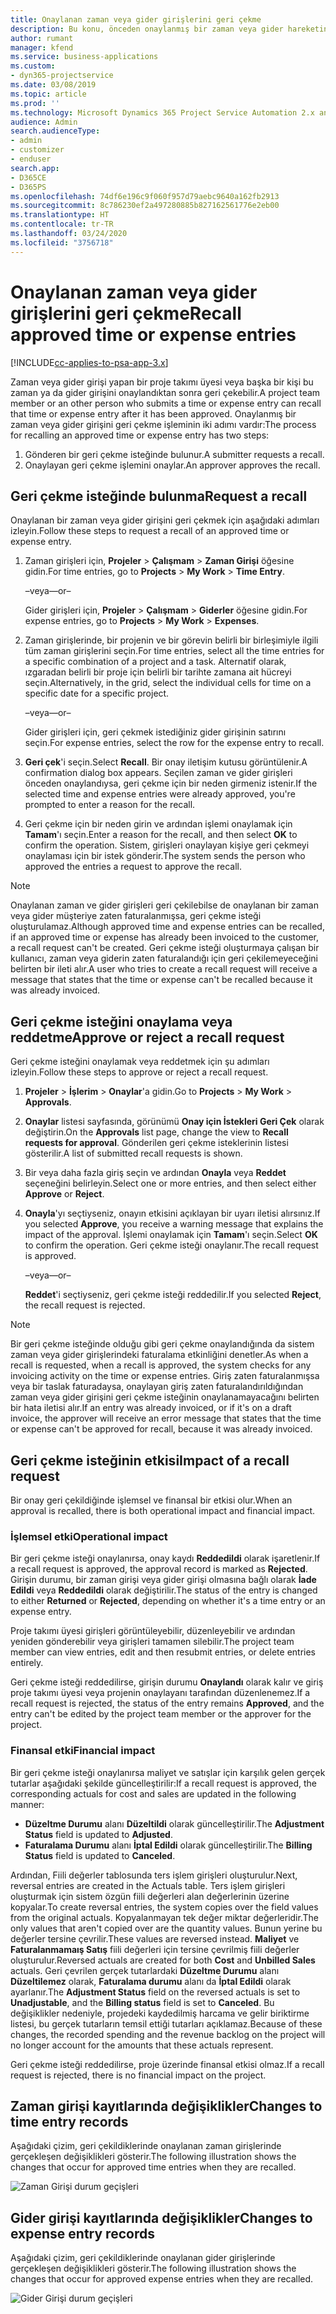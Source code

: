 ```yaml
---
title: Onaylanan zaman veya gider girişlerini geri çekme
description: Bu konu, önceden onaylanmış bir zaman veya gider hareketini geri çekme hakkında bilgi sağlar.
author: rumant
manager: kfend
ms.service: business-applications
ms.custom:
- dyn365-projectservice
ms.date: 03/08/2019
ms.topic: article
ms.prod: ''
ms.technology: Microsoft Dynamics 365 Project Service Automation 2.x and 3.x
audience: Admin
search.audienceType:
- admin
- customizer
- enduser
search.app:
- D365CE
- D365PS
ms.openlocfilehash: 74df6e196c9f060f957d79aebc9640a162fb2913
ms.sourcegitcommit: 8c786230ef2a497280885b827162561776e2eb00
ms.translationtype: HT
ms.contentlocale: tr-TR
ms.lasthandoff: 03/24/2020
ms.locfileid: "3756718"
---
```

# <a name="recall-approved-time-or-expense-entries"></a><span data-ttu-id="eb17f-103">Onaylanan zaman veya gider girişlerini geri çekme</span><span class="sxs-lookup"><span data-stu-id="eb17f-103">Recall approved time or expense entries</span></span>

[!INCLUDE[cc-applies-to-psa-app-3.x](../includes/cc-applies-to-psa-app-3x.md)]

<span data-ttu-id="eb17f-104">Zaman veya gider girişi yapan bir proje takımı üyesi veya başka bir kişi bu zaman ya da gider girişini onaylandıktan sonra geri çekebilir.</span><span class="sxs-lookup"><span data-stu-id="eb17f-104">A project team member or an other person who submits a time or expense entry can recall that time or expense entry after it has been approved.</span></span> <span data-ttu-id="eb17f-105">Onaylanmış bir zaman veya gider girişini geri çekme işleminin iki adımı vardır:</span><span class="sxs-lookup"><span data-stu-id="eb17f-105">The process for recalling an approved time or expense entry has two steps:</span></span>

1. <span data-ttu-id="eb17f-106">Gönderen bir geri çekme isteğinde bulunur.</span><span class="sxs-lookup"><span data-stu-id="eb17f-106">A submitter requests a recall.</span></span>
2. <span data-ttu-id="eb17f-107">Onaylayan geri çekme işlemini onaylar.</span><span class="sxs-lookup"><span data-stu-id="eb17f-107">An approver approves the recall.</span></span>

## <a name="request-a-recall"></a><span data-ttu-id="eb17f-108">Geri çekme isteğinde bulunma</span><span class="sxs-lookup"><span data-stu-id="eb17f-108">Request a recall</span></span>

<span data-ttu-id="eb17f-109">Onaylanan bir zaman veya gider girişini geri çekmek için aşağıdaki adımları izleyin.</span><span class="sxs-lookup"><span data-stu-id="eb17f-109">Follow these steps to request a recall of an approved time or expense entry.</span></span>

1. <span data-ttu-id="eb17f-110">Zaman girişleri için, **Projeler** \> **Çalışmam** \> **Zaman Girişi** öğesine gidin.</span><span class="sxs-lookup"><span data-stu-id="eb17f-110">For time entries, go to **Projects** \> **My Work** \> **Time Entry**.</span></span>

    <span data-ttu-id="eb17f-111">–veya–</span><span class="sxs-lookup"><span data-stu-id="eb17f-111">–or–</span></span>

    <span data-ttu-id="eb17f-112">Gider girişleri için, **Projeler** \> **Çalışmam** \> **Giderler** öğesine gidin.</span><span class="sxs-lookup"><span data-stu-id="eb17f-112">For expense entries, go to **Projects** \> **My Work** \> **Expenses**.</span></span>

2. <span data-ttu-id="eb17f-113">Zaman girişlerinde, bir projenin ve bir görevin belirli bir birleşimiyle ilgili tüm zaman girişlerini seçin.</span><span class="sxs-lookup"><span data-stu-id="eb17f-113">For time entries, select all the time entries for a specific combination of a project and a task.</span></span> <span data-ttu-id="eb17f-114">Alternatif olarak, ızgaradan belirli bir proje için belirli bir tarihte zamana ait hücreyi seçin.</span><span class="sxs-lookup"><span data-stu-id="eb17f-114">Alternatively, in the grid, select the individual cells for time on a specific date for a specific project.</span></span>

    <span data-ttu-id="eb17f-115">–veya–</span><span class="sxs-lookup"><span data-stu-id="eb17f-115">–or–</span></span>

    <span data-ttu-id="eb17f-116">Gider girişleri için, geri çekmek istediğiniz gider girişinin satırını seçin.</span><span class="sxs-lookup"><span data-stu-id="eb17f-116">For expense entries, select the row for the expense entry to recall.</span></span>

3. <span data-ttu-id="eb17f-117">**Geri çek**'i seçin.</span><span class="sxs-lookup"><span data-stu-id="eb17f-117">Select **Recall**.</span></span> <span data-ttu-id="eb17f-118">Bir onay iletişim kutusu görüntülenir.</span><span class="sxs-lookup"><span data-stu-id="eb17f-118">A confirmation dialog box appears.</span></span> <span data-ttu-id="eb17f-119">Seçilen zaman ve gider girişleri önceden onaylandıysa, geri çekme için bir neden girmeniz istenir.</span><span class="sxs-lookup"><span data-stu-id="eb17f-119">If the selected time and expense entries were already approved, you're prompted to enter a reason for the recall.</span></span>
4. <span data-ttu-id="eb17f-120">Geri çekme için bir neden girin ve ardından işlemi onaylamak için **Tamam**'ı seçin.</span><span class="sxs-lookup"><span data-stu-id="eb17f-120">Enter a reason for the recall, and then select **OK** to confirm the operation.</span></span> <span data-ttu-id="eb17f-121">Sistem, girişleri onaylayan kişiye geri çekmeyi onaylaması için bir istek gönderir.</span><span class="sxs-lookup"><span data-stu-id="eb17f-121">The system sends the person who approved the entries a request to approve the recall.</span></span>

> [!NOTE]
> <span data-ttu-id="eb17f-122">Onaylanan zaman ve gider girişleri geri çekilebilse de onaylanan bir zaman veya gider müşteriye zaten faturalanmışsa, geri çekme isteği oluşturulamaz.</span><span class="sxs-lookup"><span data-stu-id="eb17f-122">Although approved time and expense entries can be recalled, if an approved time or expense has already been invoiced to the customer, a recall request can't be created.</span></span> <span data-ttu-id="eb17f-123">Geri çekme isteği oluşturmaya çalışan bir kullanıcı, zaman veya giderin zaten faturalandığı için geri çekilemeyeceğini belirten bir ileti alır.</span><span class="sxs-lookup"><span data-stu-id="eb17f-123">A user who tries to create a recall request will receive a message that states that the time or expense can't be recalled because it was already invoiced.</span></span>

## <a name="approve-or-reject-a-recall-request"></a><span data-ttu-id="eb17f-124">Geri çekme isteğini onaylama veya reddetme</span><span class="sxs-lookup"><span data-stu-id="eb17f-124">Approve or reject a recall request</span></span>

<span data-ttu-id="eb17f-125">Geri çekme isteğini onaylamak veya reddetmek için şu adımları izleyin.</span><span class="sxs-lookup"><span data-stu-id="eb17f-125">Follow these steps to approve or reject a recall request.</span></span>

1. <span data-ttu-id="eb17f-126">**Projeler** \> **İşlerim** \> **Onaylar**'a gidin.</span><span class="sxs-lookup"><span data-stu-id="eb17f-126">Go to **Projects** \> **My Work** \> **Approvals**.</span></span>
2. <span data-ttu-id="eb17f-127">**Onaylar** listesi sayfasında, görünümü **Onay için İstekleri Geri Çek** olarak değiştirin.</span><span class="sxs-lookup"><span data-stu-id="eb17f-127">On the **Approvals** list page, change the view to **Recall requests for approval**.</span></span> <span data-ttu-id="eb17f-128">Gönderilen geri çekme isteklerinin listesi gösterilir.</span><span class="sxs-lookup"><span data-stu-id="eb17f-128">A list of submitted recall requests is shown.</span></span>
3. <span data-ttu-id="eb17f-129">Bir veya daha fazla giriş seçin ve ardından **Onayla** veya **Reddet** seçeneğini belirleyin.</span><span class="sxs-lookup"><span data-stu-id="eb17f-129">Select one or more entries, and then select either **Approve** or **Reject**.</span></span>
4. <span data-ttu-id="eb17f-130">**Onayla**'yı seçtiyseniz, onayın etkisini açıklayan bir uyarı iletisi alırsınız.</span><span class="sxs-lookup"><span data-stu-id="eb17f-130">If you selected **Approve**, you receive a warning message that explains the impact of the approval.</span></span> <span data-ttu-id="eb17f-131">İşlemi onaylamak için **Tamam**'ı seçin.</span><span class="sxs-lookup"><span data-stu-id="eb17f-131">Select **OK** to confirm the operation.</span></span> <span data-ttu-id="eb17f-132">Geri çekme isteği onaylanır.</span><span class="sxs-lookup"><span data-stu-id="eb17f-132">The recall request is approved.</span></span>

    <span data-ttu-id="eb17f-133">–veya–</span><span class="sxs-lookup"><span data-stu-id="eb17f-133">–or–</span></span>

    <span data-ttu-id="eb17f-134">**Reddet**'i seçtiyseniz, geri çekme isteği reddedilir.</span><span class="sxs-lookup"><span data-stu-id="eb17f-134">If you selected **Reject**, the recall request is rejected.</span></span>

> [!NOTE]
> <span data-ttu-id="eb17f-135">Bir geri çekme isteğinde olduğu gibi geri çekme onaylandığında da sistem zaman veya gider girişlerindeki faturalama etkinliğini denetler.</span><span class="sxs-lookup"><span data-stu-id="eb17f-135">As when a recall is requested, when a recall is approved, the system checks for any invoicing activity on the time or expense entries.</span></span> <span data-ttu-id="eb17f-136">Giriş zaten faturalanmışsa veya bir taslak faturadaysa, onaylayan giriş zaten faturalandırıldığından zaman veya gider girişini geri çekme isteğinin onaylanamayacağını belirten bir hata iletisi alır.</span><span class="sxs-lookup"><span data-stu-id="eb17f-136">If an entry was already invoiced, or if it's on a draft invoice, the approver will receive an error message that states that the time or expense can't be approved for recall, because it was already invoiced.</span></span>

## <a name="impact-of-a-recall-request"></a><span data-ttu-id="eb17f-137">Geri çekme isteğinin etkisi</span><span class="sxs-lookup"><span data-stu-id="eb17f-137">Impact of a recall request</span></span>

<span data-ttu-id="eb17f-138">Bir onay geri çekildiğinde işlemsel ve finansal bir etkisi olur.</span><span class="sxs-lookup"><span data-stu-id="eb17f-138">When an approval is recalled, there is both operational impact and financial impact.</span></span>

### <a name="operational-impact"></a><span data-ttu-id="eb17f-139">İşlemsel etki</span><span class="sxs-lookup"><span data-stu-id="eb17f-139">Operational impact</span></span>

<span data-ttu-id="eb17f-140">Bir geri çekme isteği onaylanırsa, onay kaydı **Reddedildi** olarak işaretlenir.</span><span class="sxs-lookup"><span data-stu-id="eb17f-140">If a recall request is approved, the approval record is marked as **Rejected**.</span></span> <span data-ttu-id="eb17f-141">Girişin durumu, bir zaman girişi veya gider girişi olmasına bağlı olarak **İade Edildi** veya **Reddedildi** olarak değiştirilir.</span><span class="sxs-lookup"><span data-stu-id="eb17f-141">The status of the entry is changed to either **Returned** or **Rejected**, depending on whether it's a time entry or an expense entry.</span></span>

<span data-ttu-id="eb17f-142">Proje takımı üyesi girişleri görüntüleyebilir, düzenleyebilir ve ardından yeniden gönderebilir veya girişleri tamamen silebilir.</span><span class="sxs-lookup"><span data-stu-id="eb17f-142">The project team member can view entries, edit and then resubmit entries, or delete entries entirely.</span></span>

<span data-ttu-id="eb17f-143">Geri çekme isteği reddedilirse, girişin durumu **Onaylandı** olarak kalır ve giriş proje takımı üyesi veya projenin onaylayanı tarafından düzenlenemez.</span><span class="sxs-lookup"><span data-stu-id="eb17f-143">If a recall request is rejected, the status of the entry remains **Approved**, and the entry can't be edited by the project team member or the approver for the project.</span></span>

### <a name="financial-impact"></a><span data-ttu-id="eb17f-144">Finansal etki</span><span class="sxs-lookup"><span data-stu-id="eb17f-144">Financial impact</span></span>

<span data-ttu-id="eb17f-145">Bir geri çekme isteği onaylanırsa maliyet ve satışlar için karşılık gelen gerçek tutarlar aşağıdaki şekilde güncelleştirilir:</span><span class="sxs-lookup"><span data-stu-id="eb17f-145">If a recall request is approved, the corresponding actuals for cost and sales are updated in the following manner:</span></span>

- <span data-ttu-id="eb17f-146">**Düzeltme Durumu** alanı **Düzeltildi** olarak güncelleştirilir.</span><span class="sxs-lookup"><span data-stu-id="eb17f-146">The **Adjustment Status** field is updated to **Adjusted**.</span></span>
- <span data-ttu-id="eb17f-147">**Faturalama Durumu** alanı **İptal Edildi** olarak güncelleştirilir.</span><span class="sxs-lookup"><span data-stu-id="eb17f-147">The **Billing Status** field is updated to **Canceled**.</span></span>

<span data-ttu-id="eb17f-148">Ardından, Fiili değerler tablosunda ters işlem girişleri oluşturulur.</span><span class="sxs-lookup"><span data-stu-id="eb17f-148">Next, reversal entries are created in the Actuals table.</span></span> <span data-ttu-id="eb17f-149">Ters işlem girişleri oluşturmak için sistem özgün fiili değerleri alan değerlerinin üzerine kopyalar.</span><span class="sxs-lookup"><span data-stu-id="eb17f-149">To create reversal entries, the system copies over the field values from the original actuals.</span></span> <span data-ttu-id="eb17f-150">Kopyalanmayan tek değer miktar değerleridir.</span><span class="sxs-lookup"><span data-stu-id="eb17f-150">The only values that aren't copied over are the quantity values.</span></span> <span data-ttu-id="eb17f-151">Bunun yerine bu değerler tersine çevrilir.</span><span class="sxs-lookup"><span data-stu-id="eb17f-151">These values are reversed instead.</span></span> <span data-ttu-id="eb17f-152">**Maliyet** ve **Faturalanmamaış Satış** fiili değerleri için tersine çevrilmiş fiili değerler oluşturulur.</span><span class="sxs-lookup"><span data-stu-id="eb17f-152">Reversed actuals are created for both **Cost** and **Unbilled Sales** actuals.</span></span> <span data-ttu-id="eb17f-153">Geri çevrilen gerçek tutarlardaki **Düzeltme Durumu** alanı **Düzeltilemez** olarak, **Faturalama durumu** alanı da **İptal Edildi** olarak ayarlanır.</span><span class="sxs-lookup"><span data-stu-id="eb17f-153">The **Adjustment Status** field on the reversed actuals is set to **Unadjustable**, and the **Billing status** field is set to **Canceled**.</span></span> <span data-ttu-id="eb17f-154">Bu değişiklikler nedeniyle, projedeki kaydedilmiş harcama ve gelir biriktirme listesi, bu gerçek tutarların temsil ettiği tutarları açıklamaz.</span><span class="sxs-lookup"><span data-stu-id="eb17f-154">Because of these changes, the recorded spending and the revenue backlog on the project will no longer account for the amounts that these actuals represent.</span></span>

<span data-ttu-id="eb17f-155">Geri çekme isteği reddedilirse, proje üzerinde finansal etkisi olmaz.</span><span class="sxs-lookup"><span data-stu-id="eb17f-155">If a recall request is rejected, there is no financial impact on the project.</span></span>

## <a name="changes-to-time-entry-records"></a><span data-ttu-id="eb17f-156">Zaman girişi kayıtlarında değişiklikler</span><span class="sxs-lookup"><span data-stu-id="eb17f-156">Changes to time entry records</span></span>

<span data-ttu-id="eb17f-157">Aşağıdaki çizim, geri çekildiklerinde onaylanan zaman girişlerinde gerçekleşen değişiklikleri gösterir.</span><span class="sxs-lookup"><span data-stu-id="eb17f-157">The following illustration shows the changes that occur for approved time entries when they are recalled.</span></span>

![Zaman Girişi durum geçişleri](media/TimeEntryStateTransitions.png)

## <a name="changes-to-expense-entry-records"></a><span data-ttu-id="eb17f-159">Gider girişi kayıtlarında değişiklikler</span><span class="sxs-lookup"><span data-stu-id="eb17f-159">Changes to expense entry records</span></span>

<span data-ttu-id="eb17f-160">Aşağıdaki çizim, geri çekildiklerinde onaylanan gider girişlerinde gerçekleşen değişiklikleri gösterir.</span><span class="sxs-lookup"><span data-stu-id="eb17f-160">The following illustration shows the changes that occur for approved expense entries when they are recalled.</span></span>

![Gider Girişi durum geçişleri](media/ExpenseEntryStateTransitions.png)

